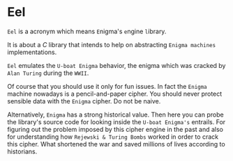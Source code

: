 # Eel

``Eel`` is a acronym which means ``E``nigma's ``e``ngine ``l``ibrary.

It is about a *C* library that intends to help on abstracting ``Enigma machines`` implementations.

``Eel`` emulates the ``U-boat Enigma`` behavior, the enigma which was cracked by ``Alan Turing`` during the ``WWII``.

Of course that you should use it only for fun issues. In fact the ``Enigma`` machine nowadays is a
pencil-and-paper cipher. You should never protect sensible data with  the ``Enigma`` cipher.
Do not be naive.

Alternatively, ``Enigma`` has a strong historical value. Then here you can probe the library's source code
for looking inside the ``U-boat Enigma's`` entrails. For figuring out the problem imposed by this cipher
engine in the past and also for understanding how ``Rejewski & Turing Bombs`` worked in order to crack this
cipher. What shortened the war and saved millions of lives according to historians.

